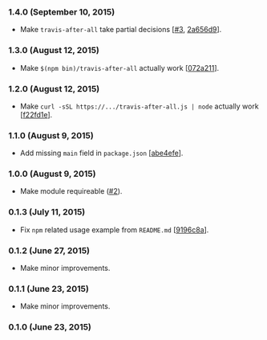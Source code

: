 ### 1.4.0 (September 10, 2015)

* Make `travis-after-all` take partial decisions
  [[#3](https://github.com/alrra/travis-after-all/issues/3),
   [2a656d9](https://github.com/alrra/travis-after-all/commit/2a656d9390543ceba776a2c790805bbfdad68e2b)].
  
### 1.3.0 (August 12, 2015)

* Make `$(npm bin)/travis-after-all` actually work
  [[072a211](https://github.com/alrra/travis-after-all/commit/072a2110aea79a05d05fe2e7ef23edbc5536621a)].

### 1.2.0 (August 12, 2015)

* Make `curl -sSL https://.../travis-after-all.js | node` actually work
  [[f22fd1e](https://github.com/alrra/travis-after-all/commit/f22fd1e83a72bc53b41212921883e09ef6227c95)].

### 1.1.0 (August 9, 2015)

* Add missing `main` field in `package.json`
  [[abe4efe](https://github.com/alrra/travis-after-all/commit/abe4efe3d802f3eeffd9a4a910ef0bd7067230af)].

### 1.0.0 (August 9, 2015)

* Make module requireable
  ([#2](https://github.com/alrra/travis-after-all/issues/2)).

### 0.1.3 (July 11, 2015)

* Fix `npm` related usage example from `README.md`
  [[9196c8a](https://github.com/alrra/travis-after-all/commit/9196c8a36eba8fe3b187077fc9d4cf09c0a34eb1)].

### 0.1.2 (June 27, 2015)

* Make minor improvements.

### 0.1.1 (June 23, 2015)

* Make minor improvements.

### 0.1.0 (June 23, 2015)
